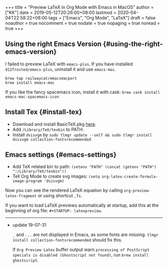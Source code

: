 +++
title = "Preview LaTeX in Org Mode with Emacs in MacOS"
author = ["KK"]
date = 2019-05-12T20:26:00+08:00
lastmod = 2020-04-04T22:58:22+08:00
tags = ["Emacs", "Org Mode", "LaTeX"]
draft = false
noauthor = true
nocomment = true
nodate = true
nopaging = true
noread = true
+++

## Using the right Emacs Version {#using-the-right-emacs-version}

I failed to preview LaTeX with `emacs-plus`. If you have installed `d12frosted/emacs-plus`, uninstall it and use `emacs-mac`.

```nil
brew tap railwaycat/emacsmacport
brew install emacs-mac
```

If you like the fancy spacemacs icon, install it with cask: `brew cask install emacs-mac-spacemacs-icon`


## Install Tex {#install-tex}

-   Download and install BasicTeX.pkg [here](http://www.tug.org/mactex/morepackages.html).
-   Add `/Library/TeX/texbin` to PATH.
-   Install `dvisvgm` by `sudo tlmgr update --self && sudo tlmgr install dvisvgm collection-fontsrecommended`


## Emacs settings {#emacs-settings}

-   Add TeX related bin to path: `(setenv "PATH" (concat (getenv "PATH") ":/Library/TeX/texbin"))`
-   Tell Org Mode to create svg images: `(setq org-latex-create-formula-image-program 'dvisvgm)`

Now you can see the rendered LaTeX equation by calling `org-preview-latex-fragment` or using shortcut `,Tx`.

If you want to load LaTeX previews automatically at startup, add this at the beginning of org file: `#+STARTUP: latexpreview`.

---

-   update 19-07-31

    `_` and `...` are not displayed in Emacs, as some fonts are missing. `tlmgr install collection-fontsrecommended` should fix this.

    If `Org Preview Latex` buffer output warn `processing of PostScript specials is disabled (Ghostscript not found)`, run `brew install ghostscript`.
